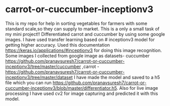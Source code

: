 # carrot-or-cuccumber-inceptionv3
This is my repo for help in sorting  vegetables for farmers with some standard scale,so they can supply to market.
This is a only a small task of my mini project!! Differentiated carrot and cuccumber by using some google images. 
I have used transfer learning based on # inceptionv3 model for getting higher accuracy.
Used this documentation https://keras.io/applications/#inceptionv3 for doing this image recognition.
Some images I collected from google image as datasets- cuccumber https://github.com/pranavsuresh7/carrot-or-cuccumber-inceptionv3/tree/master/cuccumber ,carrot -https://github.com/pranavsuresh7/carrot-or-cuccumber-inceptionv3/tree/master/dataset
I have made the model and saved to a h5 file which you can run https://github.com/pranavsuresh7/carrot-or-cuccumber-inceptionv3/blob/master/differentiator.h5.
Also for live image processing I have used cv2 for image capturing and predicted it with this model.



